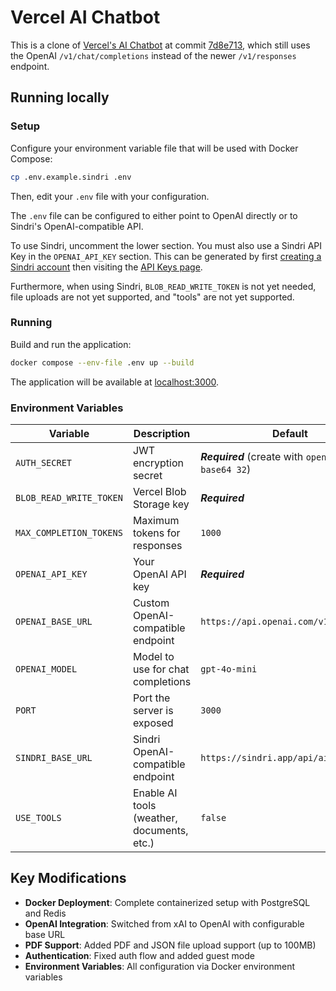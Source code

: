 # Vercel AI Chatbot
This is a clone of [Vercel's AI Chatbot](https://vercel.com/templates/next.js/nextjs-ai-chatbot) at commit [7d8e713](https://github.com/vercel/ai-chatbot/tree/7d8e71383f55c766ca575da2cac0a8d89283c031), which still uses the OpenAI `/v1/chat/completions` instead of the newer `/v1/responses` endpoint.

## Running locally

### Setup
Configure your environment variable file that will be used with Docker Compose:
```bash
cp .env.example.sindri .env
```
Then, edit your `.env` file with your configuration.

The `.env` file can be configured to either point to OpenAI directly or to Sindri's OpenAI-compatible API.

To use Sindri, uncomment the lower section.
You must also use a Sindri API Key in the `OPENAI_API_KEY` section. This can be generated by first [creating a Sindri account](https://sindri.app/signup) then visiting the [API Keys page](https://sindri.app/z/me/page/settings/api-keys).

Furthermore, when using Sindri, `BLOB_READ_WRITE_TOKEN` is not yet needed, file uploads are not yet supported, and "tools" are not yet supported.

### Running
Build and run the application:
```bash
docker compose --env-file .env up --build
```

The application will be available at [localhost:3000](http://localhost:3000).

### Environment Variables

| Variable | Description | Default |
|----------|-------------|---------|
| `AUTH_SECRET` | JWT encryption secret | ***Required*** (create with `openssl rand -base64 32`) |
| `BLOB_READ_WRITE_TOKEN` | Vercel Blob Storage key | ***Required*** |
| `MAX_COMPLETION_TOKENS` | Maximum tokens for responses | `1000` |
| `OPENAI_API_KEY` | Your OpenAI API key | ***Required*** |
| `OPENAI_BASE_URL` | Custom OpenAI-compatible endpoint | `https://api.openai.com/v1` |
| `OPENAI_MODEL` | Model to use for chat completions | `gpt-4o-mini` |
| `PORT` | Port the server is exposed | `3000` |
| `SINDRI_BASE_URL` | Sindri OpenAI-compatible endpoint | `https://sindri.app/api/ai/v1/openai` |
| `USE_TOOLS` | Enable AI tools (weather, documents, etc.) | `false` |

## Key Modifications

- **Docker Deployment**: Complete containerized setup with PostgreSQL and Redis
- **OpenAI Integration**: Switched from xAI to OpenAI with configurable base URL
- **PDF Support**: Added PDF and JSON file upload support (up to 100MB)
- **Authentication**: Fixed auth flow and added guest mode
- **Environment Variables**: All configuration via Docker environment variables

